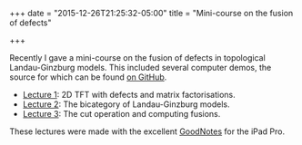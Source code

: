 +++
date = "2015-12-26T21:25:32-05:00"
title = "Mini-course on the fusion of defects"

+++

Recently I gave a mini-course on the fusion of defects in topological Landau-Ginzburg models. This included several computer demos, the source for which can be found [on GitHub](https://github.com/dmurfet/mf).

*  [Lecture 1](http://therisingsea.org/notes/korea-lecture1.pdf): 2D TFT with defects and matrix factorisations.
*  [Lecture 2](http://therisingsea.org/notes/korea-lecture2.pdf): The bicategory of Landau-Ginzburg models.
*  [Lecture 3](http://therisingsea.org/notes/korea-lecture3.pdf): The cut operation and computing fusions.

These lectures were made with the excellent [GoodNotes](http://www.goodnotesapp.com/) for the iPad Pro.